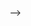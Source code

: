 <!-- // import React, { useState } from "react";
// import Header from "./Components/Header";
// import Form from "./Components/Form";
// import TodoList from "./Components/TodoList";
// function App() {
//   const [todos, setTodos] = useState([]);
//   return (
//     <div className="min-h-screen bg-gray-100 flex flex-col items-center">
//       <Header />
//       <main className="flex flex-col items-center w-full max-w-4xl p-4 pt-[80px]">
//         <Form todos={todos} setTodos={setTodos} />
//         <TodoList todos={todos} setTodos={setTodos} />
//       </main>
//     </div>
//   );
// }

// export default App;
//movie app using react js
<!-- import React from "react";
import Header from "./Component/Header";
import Movie from "./Component/Movie";
import movies from "./movies.json";

const App = () => {
  return (
    <div>
      <Header />
      <div className="p-4">
        <div className="grid grid-cols-1 sm:grid-cols-2 md:grid-cols-3 lg:grid-cols-4 gap-4">
          {movies.map((element, index) => (
            <Movie
              key={index}
              title={element.Title}
              year={element.Year}
              img={element.Poster}
            />
          ))}
        </div>
      </div>
    </div>
  );
};

export default App; -->
 -->

